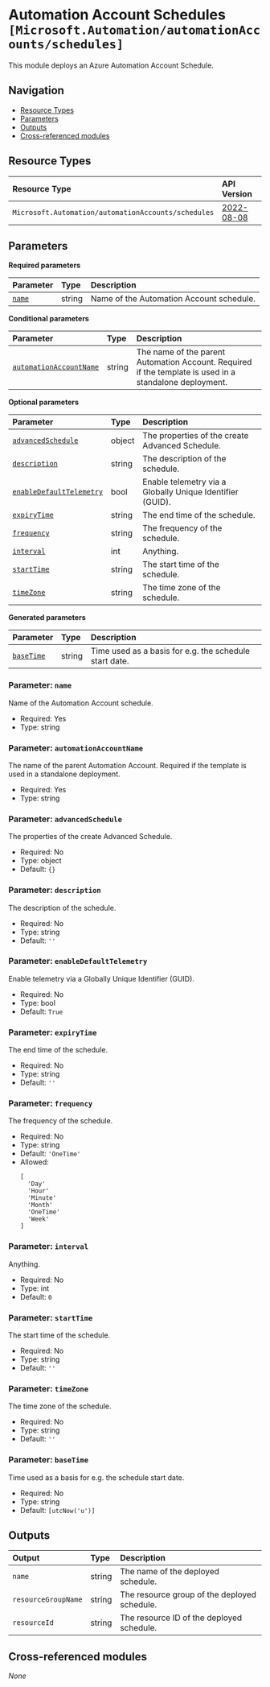 # Automation Account Schedules `[Microsoft.Automation/automationAccounts/schedules]`

This module deploys an Azure Automation Account Schedule.

## Navigation

- [Resource Types](#Resource-Types)
- [Parameters](#Parameters)
- [Outputs](#Outputs)
- [Cross-referenced modules](#Cross-referenced-modules)

## Resource Types

| Resource Type | API Version |
| :-- | :-- |
| `Microsoft.Automation/automationAccounts/schedules` | [2022-08-08](https://learn.microsoft.com/en-us/azure/templates/Microsoft.Automation/2022-08-08/automationAccounts/schedules) |

## Parameters

**Required parameters**

| Parameter | Type | Description |
| :-- | :-- | :-- |
| [`name`](#parameter-name) | string | Name of the Automation Account schedule. |

**Conditional parameters**

| Parameter | Type | Description |
| :-- | :-- | :-- |
| [`automationAccountName`](#parameter-automationaccountname) | string | The name of the parent Automation Account. Required if the template is used in a standalone deployment. |

**Optional parameters**

| Parameter | Type | Description |
| :-- | :-- | :-- |
| [`advancedSchedule`](#parameter-advancedschedule) | object | The properties of the create Advanced Schedule. |
| [`description`](#parameter-description) | string | The description of the schedule. |
| [`enableDefaultTelemetry`](#parameter-enabledefaulttelemetry) | bool | Enable telemetry via a Globally Unique Identifier (GUID). |
| [`expiryTime`](#parameter-expirytime) | string | The end time of the schedule. |
| [`frequency`](#parameter-frequency) | string | The frequency of the schedule. |
| [`interval`](#parameter-interval) | int | Anything. |
| [`startTime`](#parameter-starttime) | string | The start time of the schedule. |
| [`timeZone`](#parameter-timezone) | string | The time zone of the schedule. |

**Generated parameters**

| Parameter | Type | Description |
| :-- | :-- | :-- |
| [`baseTime`](#parameter-basetime) | string | Time used as a basis for e.g. the schedule start date. |

### Parameter: `name`

Name of the Automation Account schedule.

- Required: Yes
- Type: string

### Parameter: `automationAccountName`

The name of the parent Automation Account. Required if the template is used in a standalone deployment.

- Required: Yes
- Type: string

### Parameter: `advancedSchedule`

The properties of the create Advanced Schedule.

- Required: No
- Type: object
- Default: `{}`

### Parameter: `description`

The description of the schedule.

- Required: No
- Type: string
- Default: `''`

### Parameter: `enableDefaultTelemetry`

Enable telemetry via a Globally Unique Identifier (GUID).

- Required: No
- Type: bool
- Default: `True`

### Parameter: `expiryTime`

The end time of the schedule.

- Required: No
- Type: string
- Default: `''`

### Parameter: `frequency`

The frequency of the schedule.

- Required: No
- Type: string
- Default: `'OneTime'`
- Allowed:
  ```Bicep
  [
    'Day'
    'Hour'
    'Minute'
    'Month'
    'OneTime'
    'Week'
  ]
  ```

### Parameter: `interval`

Anything.

- Required: No
- Type: int
- Default: `0`

### Parameter: `startTime`

The start time of the schedule.

- Required: No
- Type: string
- Default: `''`

### Parameter: `timeZone`

The time zone of the schedule.

- Required: No
- Type: string
- Default: `''`

### Parameter: `baseTime`

Time used as a basis for e.g. the schedule start date.

- Required: No
- Type: string
- Default: `[utcNow('u')]`


## Outputs

| Output | Type | Description |
| :-- | :-- | :-- |
| `name` | string | The name of the deployed schedule. |
| `resourceGroupName` | string | The resource group of the deployed schedule. |
| `resourceId` | string | The resource ID of the deployed schedule. |

## Cross-referenced modules

_None_

